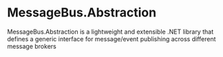 # MessageBus.Abstraction
MessageBus.Abstraction is a lightweight and extensible .NET library that defines a generic interface for message/event publishing across different message brokers
